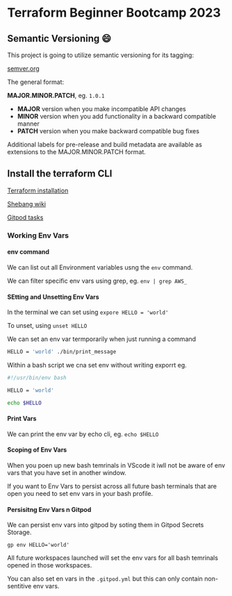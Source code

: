 # Terraform Beginner Bootcamp 2023

## Semantic Versioning :smile:

This project is going to utilize semantic versioning for its tagging:

[semver.org](https://semver.org/)

The general format:

 **MAJOR.MINOR.PATCH**, eg. `1.0.1`
- **MAJOR** version when you make incompatible API changes
- **MINOR** version when you add functionality in a backward compatible manner
- **PATCH** version when you make backward compatible bug fixes

Additional labels for pre-release and build metadata are available as extensions to the MAJOR.MINOR.PATCH format.

## Install the terraform CLI

[Terraform installation](https://developer.hashicorp.com/terraform/tutorials/aws-get-started/install-cli)

[Shebang wiki](https://en.wikipedia.org/wiki/Shebang_(Unix))

[Gitpod tasks](https://www.gitpod.io/docs/configure/workspaces/tasks)

### Working Env Vars

#### env command

We can list out all Environment variables usng the `env` command.

We can filter specific env vars using grep, eg. `env | grep AWS_`

#### SEtting and Unsetting Env Vars

In the terminal we can set using `expore HELLO = 'world'`

To unset, using `unset HELLO`

We can set an env var termporarily when just running a command 

```sh
HELLO = 'world' ./bin/print_message
```

Within a bash script we cna set env without writing exporrt eg.

```sh
#!/usr/bin/env bash

HELLO = 'world'

echo $HELLO
```

#### Print Vars

We can print the env var by echo cli, eg. `echo $HELLO`

#### Scoping of Env Vars

When you poen up new bash temrinals in VScode it iwll not be aware of env vars that you have set in another window.

If you want to Env Vars to persist across all future bash terminals that are open you need to set env vars in your bash profile.

#### Persisitng Env Vars n Gitpod

We can persist env vars into gitpod by soting them in Gitpod Secrets Storage.

```
gp env HELLO='world'
```

All future workspaces launched will set the env vars for all bash temrinals opened in those workspaces.

You can also set en vars in the `.gitpod.yml` but this can only contain non-sentitive env vars.